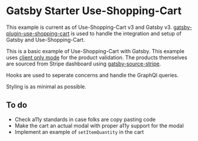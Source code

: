 # Gatsby Starter Use-Shopping-Cart

This example is current as of Use-Shopping-Cart v3 and Gatsby v3. [gatsby-plugin-use-shopping-cart](https://www.gatsbyjs.com/plugins/gatsby-plugin-use-shopping-cart/) is used to handle the integration and setup of Gatsby and Use-Shopping-Cart.

This is a basic example of Use-Shopping-Cart with Gatsby. This example uses [client only mode](https://useshoppingcart.com/docs/getting-started-client-mode) for the product validation. The products themselves are sourced from Stripe dashboard using [gatsby-source-stripe](https://www.gatsbyjs.com/plugins/gatsby-source-stripe/).

Hooks are used to seperate concerns and handle the GraphQl queries.

Styling is as minimal as possible.

## To do

- Check a11y standards in case folks are copy pasting code
- Make the cart an actual modal with proper a11y support for the modal
- Implement an example of `setItemQuantity` in the cart

